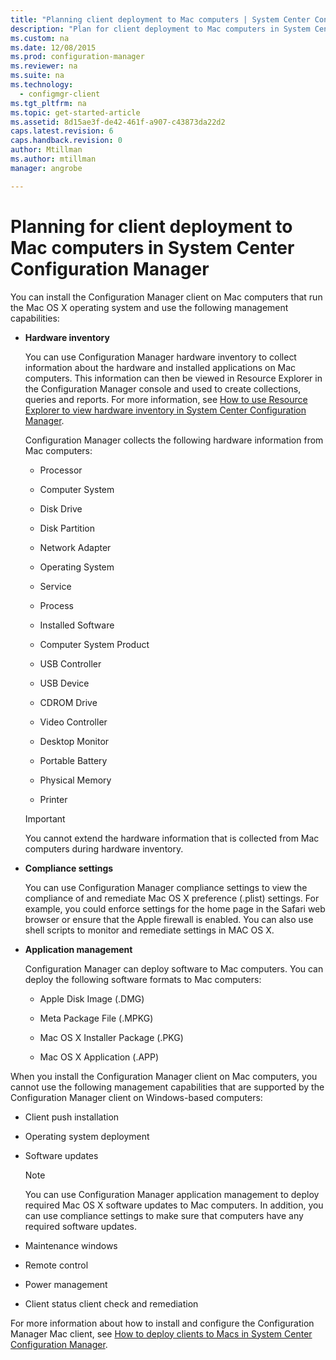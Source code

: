 ```yaml
---
title: "Planning client deployment to Mac computers | System Center Configuration Manager"
description: "Plan for client deployment to Mac computers in System Center Configuration Manager."
ms.custom: na
ms.date: 12/08/2015
ms.prod: configuration-manager
ms.reviewer: na
ms.suite: na
ms.technology:
  - configmgr-client
ms.tgt_pltfrm: na
ms.topic: get-started-article
ms.assetid: 8d15ae3f-de42-461f-a907-c43873da22d2
caps.latest.revision: 6
caps.handback.revision: 0
author: Mtillmanms.author: mtillmanmanager: angrobe

---
```

# Planning for client deployment to Mac computers in System Center Configuration Manager
You can install the Configuration Manager client on Mac computers that run the Mac OS X operating system and use the following management capabilities:  

-   **Hardware inventory**  

     You can use Configuration Manager hardware inventory to collect information about the hardware and installed applications on Mac computers. This information can then be viewed in Resource Explorer in the Configuration Manager console and used to create collections, queries and reports. For more information, see [How to use Resource Explorer to view hardware inventory in System Center Configuration Manager](../../../../core/clients/manage/inventory/use-resource-explorer-to-view-hardware-inventory.md).  

     Configuration Manager collects the following hardware information from Mac computers:  

    -   Processor  

    -   Computer System  

    -   Disk Drive  

    -   Disk Partition  

    -   Network Adapter  

    -   Operating System  

    -   Service  

    -   Process  

    -   Installed Software  

    -   Computer System Product  

    -   USB Controller  

    -   USB Device  

    -   CDROM Drive  

    -   Video Controller  

    -   Desktop Monitor  

    -   Portable Battery  

    -   Physical Memory  

    -   Printer  

    > [!IMPORTANT]  
    >  You cannot extend the hardware information that is collected from Mac computers during hardware inventory.  

-   **Compliance settings**  

     You can use Configuration Manager compliance settings to view the compliance of and remediate Mac OS X preference (.plist) settings. For example, you could enforce settings for the home page in the Safari web browser or ensure that the Apple firewall is enabled. You can also use shell scripts to monitor and remediate settings in MAC OS X.  

-   **Application management**  

     Configuration Manager can deploy software to Mac computers. You can deploy the following software formats to Mac computers:  

    -   Apple Disk Image (.DMG)  

    -   Meta Package File (.MPKG)  

    -   Mac OS X Installer Package (.PKG)  

    -   Mac OS X Application (.APP)  

 When you install the Configuration Manager client on Mac computers, you cannot use the following management capabilities that are supported by the Configuration Manager client on Windows-based computers:  

-   Client push installation  

-   Operating system deployment  

-   Software updates  

    > [!NOTE]  
    >  You can use Configuration Manager application management to deploy required Mac OS X software updates to Mac computers. In addition, you can use compliance settings to make sure that computers have any required software updates.  

-   Maintenance windows  

-   Remote control  

-   Power management  

-   Client status client check and remediation  

 For more information about how to install and configure the Configuration Manager Mac client, see [How to deploy clients to Macs in System Center Configuration Manager](../../../../core/clients/deploy/deploy-clients-to-macs.md).
